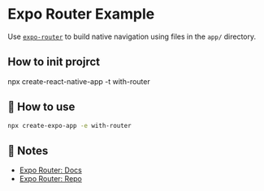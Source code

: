 # Expo Router Example

Use [`expo-router`](https://expo.github.io/router) to build native navigation using files in the `app/` directory.

## How to init projrct
npx create-react-native-app -t with-router

## 🚀 How to use

```sh
npx create-expo-app -e with-router
```

## 📝 Notes

- [Expo Router: Docs](https://expo.github.io/router)
- [Expo Router: Repo](https://github.com/expo/router)
